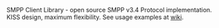 SMPP Client Library - open source SMPP v3.4 Protocol implementation. KISS design, maximum flexibility. See usage examples at [wiki](http://code.google.com/p/smppclient/wiki/Home).